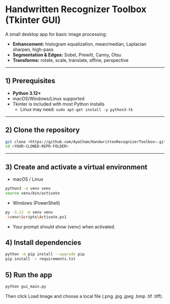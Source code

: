 # Handwritten Recognizer Toolbox (Tkinter GUI)

A small desktop app for basic image processing:
- **Enhancement:** histogram equalization, mean/median, Laplacian sharpen, high-pass  
- **Segmentation & Edges:** Sobel, Prewitt, Canny, Otsu  
- **Transforms:** rotate, scale, translate, affine, perspective

---

## 1) Prerequisites
- **Python 3.12+**
- macOS/Windows/Linux supported
- Tkinter is included with most Python installs  
  - Linux may need: `sudo apt-get install -y python3-tk`

---

## 2) Clone the repository
```bash
git clone <https://github.com/AyeCham/HandwrittenRecognizerToolbox>.git
cd <YOUR-CLONED-REPO-FOLDER>
```
---


## 3) Create and activate a virtual environment
- macOS / Linux
```bash
python3 -m venv venv
source venv/bin/activate 
```

- Windows (PowerShell)
```bash
py -3.12 -m venv venv
.\venv\Scripts\Activate.ps1
```
- Your prompt should show (venv) when activated.

## 4) Install dependencies
```bash
python -m pip install --upgrade pip
pip install -r requirements.txt
```

## 5) Run the app
```bash
python gui_main.py
```

Then click Load Image and choose a local file (.png .jpg .jpeg .bmp .tif .tiff).